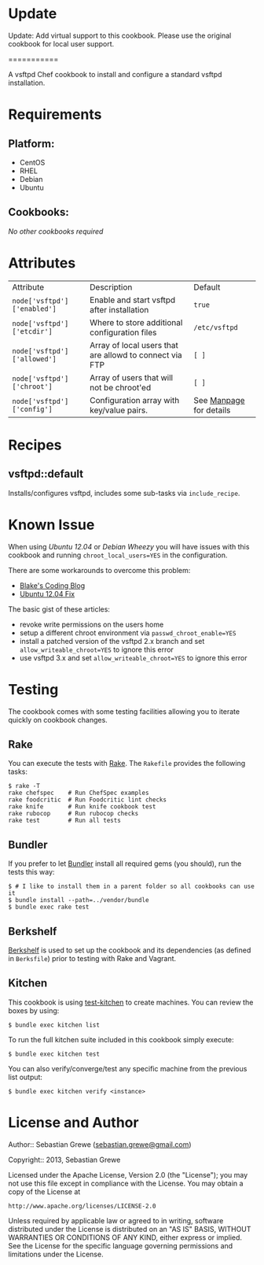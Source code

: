 Update
===========

Update: Add virtual support to this cookbook. Please use the original cookbook for local user support.

===========

A vsftpd Chef cookbook to install and configure a standard vsftpd
installation.

Requirements
============

## Platform:

* CentOS
* RHEL
* Debian
* Ubuntu

## Cookbooks:

*No other cookbooks required*

Attributes
==========

<table>
  <tr>
    <td>Attribute</td>
    <td>Description</td>
    <td>Default</td>
  </tr>
  <tr>
    <td><code>node['vsftpd']['enabled']</code></td>
    <td>Enable and start vsftpd after installation</td>
    <td><code>true</code></td>
  </tr>
  <tr>
    <td><code>node['vsftpd']['etcdir']</code></td>
    <td>Where to store additional configuration files</td>
    <td><code>/etc/vsftpd</code></td>
  </tr>
  <tr>
    <td><code>node['vsftpd']['allowed']</code></td>
    <td>Array of local users that are allowd to connect via FTP</td>
    <td><code>[ ]</code></td>
  </tr>
  <tr>
    <td><code>node['vsftpd']['chroot']</code></td>
    <td>Array of users that will not be chroot'ed</td>
    <td><code>[ ]</code></td>
  </tr>
  <tr>
    <td><code>node['vsftpd']['config']</code></td>
    <td>Configuration array with key/value pairs.</td>
    <td>See <a href="https://security.appspot.com/vsftpd/vsftpd_conf.html">Manpage</a> for details</td>
  </tr>
</table>

Recipes
=======

## vsftpd::default

Installs/configures vsftpd, includes some sub-tasks via `include_recipe`. 

Known Issue
===========

When using *Ubuntu 12.04* or *Debian Wheezy* you will have issues with
this cookbook and running `chroot_local_users=YES` in the configuration.

There are some workarounds to overcome this problem:

* [Blake's Coding Blog](http://blakecode.blogspot.de/2012/08/vsftpd-refusing-to-run-with-writable.html)
* [Ubuntu 12.04 Fix](http://blog.thefrontiergroup.com.au/2012/10/making-vsftpd-with-chrooted-users-work-again/)

The basic gist of these articles:

* revoke write permissions on the users home 
* setup a different chroot environment via `passwd_chroot_enable=YES`
* install a patched version of the vsftpd 2.x branch and set
  `allow_writeable_chroot=YES` to ignore this error
* use vsftpd 3.x and set `allow_writeable_chroot=YES` to ignore this error


Testing
=======

The cookbook comes with some testing facilities allowing you to iterate quickly
on cookbook changes.

## Rake

You can execute the tests with [Rake](http://rake.rubyforge.org). The `Rakefile`
provides the following tasks:

    $ rake -T
    rake chefspec    # Run ChefSpec examples
    rake foodcritic  # Run Foodcritic lint checks
    rake knife       # Run knife cookbook test
    rake rubocop     # Run rubocop checks
    rake test        # Run all tests

## Bundler

If you prefer to let [Bundler](http://gembundler.com) install all required gems
(you should), run the tests this way:

    $ # I like to install them in a parent folder so all cookbooks can use it
    $ bundle install --path=../vendor/bundle
    $ bundle exec rake test

## Berkshelf

[Berkshelf](http://berkshelf.com) is used to set up the cookbook and its
dependencies (as defined in `Berksfile`) prior to testing with Rake and Vagrant.

## Kitchen

This cookbook is using [test-kitchen](https://github.com/opscode/test-kitchen) to create machines. You
can review the boxes by using:

    $ bundle exec kitchen list

To run the full kitchen suite included in this cookbook simply execute:

    $ bundle exec kitchen test
    
You can also verify/converge/test any specific machine from the previous list output:

    $ bundle exec kitchen verify <instance>

License and Author
==================

Author:: Sebastian Grewe (<sebastian.grewe@gmail.com>)

Copyright:: 2013, Sebastian Grewe 

Licensed under the Apache License, Version 2.0 (the "License");
you may not use this file except in compliance with the License.
You may obtain a copy of the License at

    http://www.apache.org/licenses/LICENSE-2.0

Unless required by applicable law or agreed to in writing, software
distributed under the License is distributed on an "AS IS" BASIS,
WITHOUT WARRANTIES OR CONDITIONS OF ANY KIND, either express or implied.
See the License for the specific language governing permissions and
limitations under the License.

